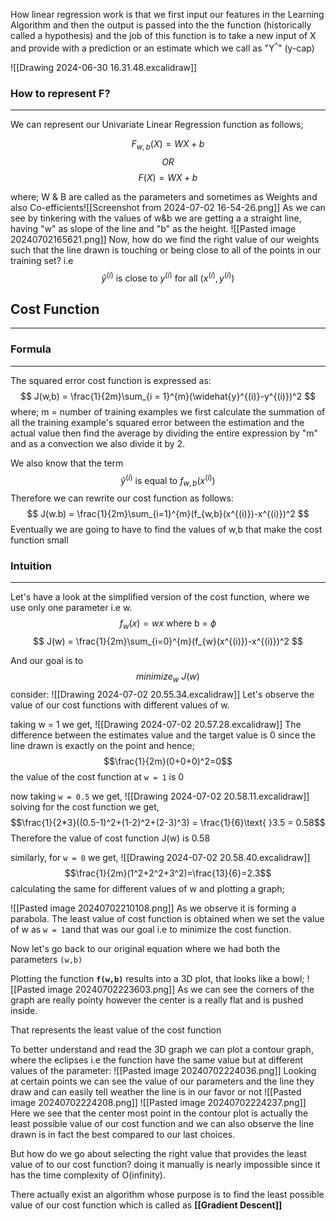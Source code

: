 How linear regression work is that we first input our features in the Learning Algorithm and then the output is passed into the the function (historically called a hypothesis) and the job of this function is to take a new input of X and provide with a prediction or an estimate which we call as "Y<sup>^</sup>" (y-cap)

![[Drawing 2024-06-30 16.31.48.excalidraw]]
### How to represent F?
---
We can represent our Univariate Linear Regression function as follows;

$$
F_{w,b}(X)=WX+b
$$
$$
OR
$$
$$
F(X)= WX +b
$$

where;
W & B are called as the parameters and sometimes as Weights and also Co-efficients![[Screenshot from 2024-07-02 16-54-26.png]]
As we can see by tinkering with the values of w&b we are getting a a straight line, having "w" as slope of the line and "b" as the height.
![[Pasted image 20240702165621.png]]
Now, how do we find the right value of our weights such that
the line drawn is touching or being close to all of the points in our training set? i.e
$$
\widehat{y}^{(i)}\text{ is close to }y^{(i)}\text{ for all }(x^{(i)},y^{(i)})
$$
## Cost Function
---
### Formula
---
The squared error cost function is expressed as:
$$
J(w,b) = \frac{1}{2m}\sum_{i = 1}^{m}(\widehat{y}^{(i)}-y^{(i)})^2
$$
where; m = number of training examples
we first calculate the summation of all the training example's squared error between the estimation and the actual value then find the average by dividing the entire expression by "m" and as a convection we also divide it by 2.

We also know that the term $$\widehat{y}^{(i)} \text{ is equal to }f_{w,b}(x^{(i)})$$
Therefore we can rewrite our cost function as follows:
$$
J(w.b) = \frac{1}{2m}\sum_{i=1}^{m}(f_{w,b}(x^{(i)})-x^{(i)})^2
$$
Eventually we are going to have to find the values of w,b that make the cost function small

### Intuition
---
Let's have a look at the simplified version of the cost function, where we use only one parameter i.e w.
$$f_{w}(x)=wx\text{ where b = }\phi$$
$$
J(w) = \frac{1}{2m}\sum_{i=0}^{m}(f_{w}(x^{(i)})-x^{(i)})^2
$$

And our goal is to $$minimize_{w}\text{ }J(w)$$
consider:
![[Drawing 2024-07-02 20.55.34.excalidraw]]
Let's observe the value of our cost functions with different values of w.

taking w = 1 we get,
![[Drawing 2024-07-02 20.57.28.excalidraw]]
The difference between the estimates value and the target value is 0 since the line drawn is exactly on the point and hence;
$$\frac{1}{2m}(0+0+0)^2=0$$
the value of the cost function at `w = 1` is 0

now taking `w = 0.5` we get,
![[Drawing 2024-07-02 20.58.11.excalidraw]]
solving for the cost function we get,
$$\frac{1}{2*3}((0.5-1)^2+(1-2)^2+(2-3)^3) = \frac{1}{6}\text{ }3.5 = 0.58$$
Therefore the value of cost function J(w) is 0.58

similarly, for `w = 0` we get,
![[Drawing 2024-07-02 20.58.40.excalidraw]]
$$\frac{1}{2m}(1^2+2^2+3^2)=\frac{13}{6}=2.3$$
calculating the same for different values of w and plotting a graph;

![[Pasted image 20240702210108.png]]
As we observe it is forming a parabola. The least value of cost function is obtained when we set the value of w as `w = 1`and that was our goal i.e to minimize the cost function.

Now let's go back to our original equation where we had both the parameters `(w,b)` 

Plotting the function **`f(w,b)`** results into a 3D plot, that looks like a bowl;
![[Pasted image 20240702223603.png]]
As we can see the corners of the graph are really pointy however the center is a really flat and is pushed inside.

That represents the least value of the cost function

To better understand and read the 3D graph we can plot a contour graph, where the eclipses i.e the function have the same value but at different values of the parameter:
![[Pasted image 20240702224036.png]]
Looking at certain points we can see the value of our parameters and the line they draw and can easily tell weather the line is in our favor or not
![[Pasted image 20240702224208.png]]
![[Pasted image 20240702224237.png]]
Here we see that the center most point in the contour plot is actually the least possible value of our cost function and we can also observe the line drawn is in fact the best compared to our last choices.

But how do we go about selecting the right value that provides the least value of to our cost function?
doing it manually is nearly impossible since it has the time complexity of O(infinity).

There actually exist an algorithm whose purpose is to find the least possible value of our cost function which is called as **[[Gradient Descent]]**
